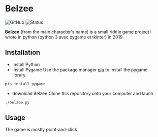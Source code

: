 # Belzee
![GitHub](https://img.shields.io/github/license/loune20/belzee) ![Status](https://img.shields.io/badge/status-inactive-lightgrey)

**Belzee** (from the main character's name) is a small riddle game project I wrote in python (python 3 avec pygame et tkinter) in 2019.

## Installation
- install Python
- install Pygame
Use the package manager [pip](https://pip.pypa.io/en/stable/) to install the pygame library.
```bash
pip install pygame
```
- download Belzee
Clone this repository onto your computer and lauch
```bash
./belzee.py
```

## Usage
The game is mostly point-and-click
